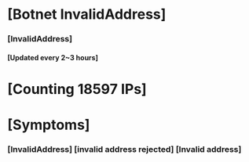 # [Botnet InvalidAddress]
### [InvalidAddress]
#### [Updated every 2~3 hours]

# [Counting 18597 IPs]

# [Symptoms] 

###   [InvalidAddress] [invalid address rejected] [Invalid address]
